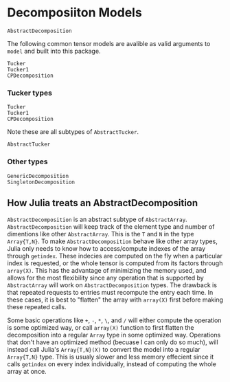 # Decomposiiton Models

```docs
AbstractDecomposition
```

The following common tensor models are avalible as valid arguments to `model` and built into this package.

```
Tucker
Tucker1
CPDecomposition
```

### Tucker types

```docs
Tucker
Tucker1
CPDecomposition
```

Note these are all subtypes of `AbstractTucker`.

```docs
AbstractTucker
```

### Other types

```docs
GenericDecomposition
SingletonDecomposition
```

## How Julia treats an AbstractDecomposition

`AbstractDecomposition` is an abstract subtype of `AbstractArray`. `AbstractDecomposition` will keep track of the element type and number of dimentions like other `AbstractArray`. This is the `T` and `N` in the type `Array{T,N}`. To make `AbstractDecomposition` behave like other array types, Julia only needs to know how to access/compute indexes of the array through `getindex`. These indecies are computed on the fly when a particular index is requested, or the whole tensor is computed from its factors through `array(X)`. This has the advantage of minimizing the memory used, and allows for the most flexibility since any operation that is supported by `AbstractArray` will work on `AbstractDecomposition` types. The drawback is that repeated requests to entries must recompute the entry each time. In these cases, it is best to "flatten" the array with `array(X)` first before making these repeated calls.

Some basic operations like `+`, `-`, `*`, `\`, and `/` will either compute the operation is some optimized way, or call `array(X)` function to first flatten the decomposition into a regular `Array` type in some optimized way. Operations that don't have an optimized method (becuase I can only do so much), will instead call Julia's `Array{T,N}(X)` to convert the model into a regular `Array{T,N}` type. This is usualy slower and less memory effecient since it calls `getindex` on every index individually, instead of computing the whole array at once.
